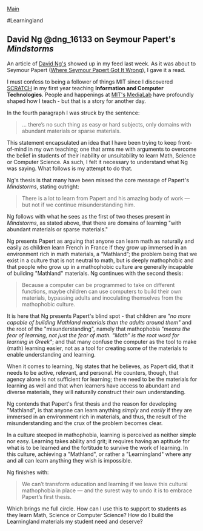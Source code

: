 [Main](./readme.md)

#Learningland
## David Ng @dng_16133 on Seymour Papert's _Mindstorms_ 

An article of [David Ng's](https://medium.com/@dng_16133) showed up in my feed last week.  As it was about to Seymour Papert ([Where Seymour Papert Got It Wrong](https://medium.com/vertical-learning/where-seymour-papert-got-it-wrong-6203f94149d1)), I gave it a read. 

I must confess to being a follower of things MIT since I discovered [SCRATCH](https://scratch.mit.edu/) in my first year teaching __Information and Computer Technologies__.  People and happenings at [MIT's MediaLab](https://medium.com/@medialab) have profoundly shaped how I teach - but that is a story for another day.

In the fourth paragraph I was struck by the sentence:

> ... there’s no such thing as easy or hard subjects, only domains with abundant materials or sparse materials.

This statement encapsulated an idea that I have been trying to keep front-of-mind in my own teaching; one that arms me with arguments to overcome the belief in students of their inability or unsuitability to learn Math, Science or Computer Science.  As such, I felt it necessary to understand what Ng was saying.  What follows is my attempt to do that.

Ng's thesis is that many have been missed the core message of Papert's _Mindstorms_, stating outright:

> There is a lot to learn from Papert and his amazing body of work — but not if we continue misunderstanding him.

Ng follows with what he sees as the first of two theses present in _Mindstorms_, as stated above, that there are domains of learning "with abundant materials or sparse materials."

Ng presents Papert as arguing that anyone can learn math as naturally and easily as children learn French in France if they grow up immersed in an environment rich in math materials, a “Mathland”; the problem being that we exist in a culture that is not neutral to math, but is deeply mathophobic and that people who grow up in a mathophobic culture are generally incapable of building "Mathland" materials.  Ng continues with the second thesis: 

> Because a computer can be programmed to take on different functions, maybe children can use computers to build their own materials, bypassing adults and inoculating themselves from the mathophobic culture.

It is here that Ng presents Papert's blind spot - that children are _"no more capable of building Mathland materials than the adults around them"_ and the root of the "misunderstanding", namely that mathophobia _"means the fear of learning, not just the fear of math. “Math” is the root word for learning in Greek"_; and that many confuse the computer as the tool to make (math) learning easier, not as a tool for creating some of the materials to enable understanding and learning. 

When it comes to learning, Ng states that he believes, as Papert did, that it needs to be active, relevant, and personal.  He counters, though, that agency alone is not sufficient for learning; there need to be the materials for learning as well and that when learners have access to abundant and diverse materials, they will naturally construct their own understanding.  

Ng contends that Papert's first thesis and the reason for developing "Mathland", is that anyone can learn anything *simply* and *easily* if they are immersed in an environment rich in materials, and thus, the result of the misunderstanding and the crux of the problem becomes clear. 

In a culture steeped in mathophobia, learning is perceived as neither simple nor easy.  Learning takes ability and grit; it requires having an aptitude for what is to be learned and the fortitude to survive the work of learning.  In this culture, achieving a "Mathland", or rather a "Learningland" where any and all can learn anything they wish is impossible. 

Ng finishes with:

> We can’t transform education and learning if we leave this cultural mathophobia in place — and the surest way to undo it is to embrace Papert’s first thesis.

Which brings me full circle.  How can I use this to support to students as they learn Math, Science or Computer Science?  How do I build the Learningland materials my student need and deserve? 
